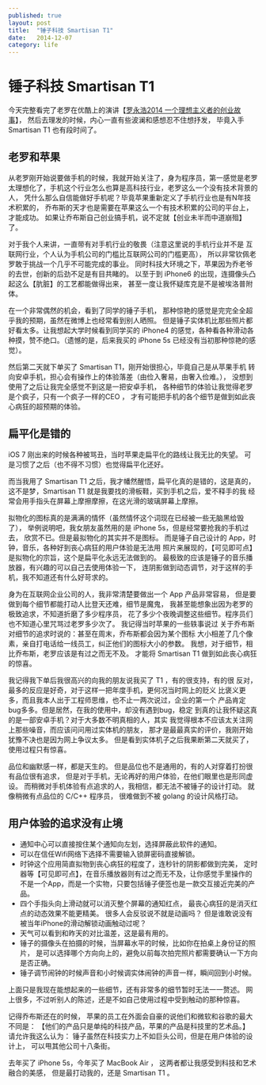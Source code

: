 ```yaml
---
published: true
layout: post
title:  "锤子科技 Smartisan T1"
date:   2014-12-07
category: life
---
```


# 锤子科技 Smartisan T1

今天完整看完了老罗在优酷上的演讲【[罗永浩2014 一个理想主义者的创业故事]】，
然后去理发的时候，内心一直有些波澜和感想忍不住想抒发，
毕竟入手 Smartisan T1 也有段时间了。

## 老罗和苹果

从老罗刚开始说要做手机的时候，我就开始关注了，身为程序员，第一感觉是老罗
太理想化了，手机这个行业怎么也算是高科技行业，老罗这么一个没有技术背景的人，
凭什么那么自信能做好手机呢？毕竟苹果重新定义了手机行业也是有N年技术积累的，
乔布斯的天才也是需要在苹果这么一个有技术积累的公司的平台上，才能成功。
如果让乔布斯自己创业搞手机，说不定就【创业未半而中道崩殂】了。

对于我个人来讲，一直带有对手机行业的敬畏（注意这里说的手机行业并不是
互联网行业，个人认为手机公司的门槛比互联网公司的门槛更高），
所以非常钦佩老罗敢于挑战一个几乎不可能完成的事业。
同时科技大环境之下，苹果因为乔老爷的去世，创新的后劲不足是有目共睹的。
以至于到 iPhone6 的出现，连摄像头凸起这么【肮脏】的工艺都能做得出来，
甚至一度让我怀疑库克是不是被埃洛普附体。

在一个非常偶然的机会，看到了同学的锤子手机，
那种惊艳的感觉是完完全全超乎我的预期，虽然在微博上也经常看到别人晒照。
但是锤子实体机比那些照片都好看太多。让我想起大学时候看到同学买的 iPhone4
的感觉，各种看各种滑动各种摸，赞不绝口。（遗憾的是，后来我买的 iPhone 5s
已经没有当初那种惊艳的感觉）。

然后第二天就下单买了 Smartisan T1，刚开始很担心，毕竟自己是从苹果手机
转向安卓手机，担心会有操作上的体验落差（由俭入奢易，由奢入俭难。），
没想到使用了之后让我完全感觉不到这是一把安卓手机，
各种细节的体验让我觉得老罗是个疯子，只有一个疯子一样的CEO ，
才有可能把手机的各个细节是做到如此丧心病狂的超预期的体验。

## 扁平化是错的

iOS 7 刚出来的时候各种被骂丑，当时苹果走扁平化的路线让我无比的失望。
可是习惯了之后（也不得不习惯）也觉得扁平化还好。

而当我用了 Smartisan T1 之后，我才幡然醒悟，扁平化真的是错的，这是真的，
这不是梦，Smartisan T1 就是我要找的滑板鞋，买到手机之后，爱不释手的我
经常会用手指头在屏幕上摩擦摩擦，在这光滑的玻璃屏幕上摩擦。

拟物化的图标真的是满满的情怀（虽然情怀这个词现在已经被一些无脑黑给毁了），
举例说明吧，我女朋友虽然用的是 iPhone 5s，但是经常要抢我的手机过去，
欣赏不已。但是最拟物化的其实并不是图标。
而是锤子自己设计的 App，时钟，音乐，各种好到丧心病狂的用户体验是无法用
照片来展现的，【可见即可点】是拟物化的宗旨，这个是扁平化永远无法做到的。
最极致的应该是锤子的音乐播放器，有兴趣的可以自己去使用体验一下，
连阴影做到动态调节，对于这样的手机，我不知道还有什么好苛求的。

身为在互联网企业公司的人，我非常清楚要做出一个 App 产品非常容易，
但是要做到每个细节都能打动人比登天还难，细节是魔鬼，
我甚至能想象出因为老罗的极致追求，不知道折磨了多少程序员，
花了多少个夜晚调整这些细节。程序员们也不知道心里咒骂过老罗多少次了。
我记得当时苹果的一些轶事说过
关于乔布斯对细节的追求时说的：甚至在周末，乔布斯都会因为某个图标
大小相差了几个像素，亲自打电话给一线员工，纠正他们的图标大小的参数。
我想，对于细节，相比乔布斯，老罗应该是有过之而无不及。
才能将 Smartisan T1 做到如此丧心病狂的惊喜。

我记得我下单后我很高兴的向我的朋友说我买了 T1 ，有的很支持，有的很
反对，最多的反应是好奇，对于这样一把年度手机，更何况当时网上的贬义
比褒义更多，而且我本人出于工程师思维，也不止一两次说过，企业的第一个
产品肯定bug多多。但是居然，在我的使用中，却没有遇到bug，稳定
到真的让我怀疑这真的是一部安卓手机？对于大多数不明真相的人，其实
我觉得根本不应该太关注网上那些噪音，而应该问问用过实体机的朋友，
那才是最最真实的评价，我刚开始犹豫不决也是因为网上争议太多。
但是看到实体机子之后我果断第二天就买了，使用过程只有惊喜。

品位和幽默感一样，都是天生的。
但是品位也不是通用的，有的人对穿着打扮很有品位很有追求，
但是对于手机，无论再好的用户体验，在他们眼里也是形同虚设。
而稍微对手机体验有点追求的人，我相信，都无法不被锤子的设计打动。
就像稍微有点品位的 C/C++ 程序员，
很难做到不被 golang 的设计风格打动。

## 用户体验的追求没有止境

- 通知中心可以直接按住某个通知向左划，选择屏蔽此软件的通知。
- 可以在信任Wifi网络下选择不需要输入锁屏密码直接解锁。
- 时钟这个应用简直拟物到丧心病狂的程度了，连秒针的阴影都做到完美，
定时器等【可见即可点】，在音乐播放器则有过之而无不及，让你感觉手里操作的
不是一个App，而是一个实物，只要包括锤子便签也是一款交互接近完美的产品。
- 四个手指头向上滑动就可以消灭整个屏幕的通知红点，
最丧心病狂的是消灭红点的动态效果不能更精美。
很多人会反驳说不就是动画吗？
但是谁敢说没有被当年iPhone的滑动解锁动画触动过呢？
- 天气可以看到和昨天的对比温差，这是最有用的。
- 锤子的摄像头在拍摄的时候，当屏幕水平的时候，比如你在拍桌上身份证的照片，
是可以选择哪个方向向上的，避免以前每次拍完照片都需要确认一下方向是否正确。
- 锤子调节闹钟的时候声音和小时候调实体闹钟的声音一样，瞬间回到小时候。

上面只是我现在能想起来的一些细节，还有非常多的细节暂时无法一一赘述。
网上很多，不过听别人的陈述，还是不如自己使用过程中受到触动的那种惊喜。

记得乔布斯还在的时候，
苹果的员工在外面会自豪的说他们和微软和谷歌的最大不同是：
【他们的产品只是单纯的科技产品，苹果的产品是科技里的艺术品。】
请允许我这么认为：
锤子虽然在科技实力上不如巨头公司，但是在用户体验的设计上，
可以甩其他公司十八条街。

去年买了 iPhone 5s，今年买了 MacBook Air ，
这两者都让我感受到科技和艺术融合的美感，
但是最打动我的，还是 Smartisan T1 。

[罗永浩2014 一个理想主义者的创业故事]:http://v.youku.com/v_show/id_XODQzMDQ0NTQ0.html?f=23165978&ev=1&from=y1.1-2.10001-0.1-1
